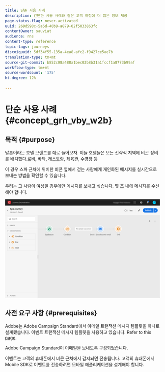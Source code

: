 ```yaml
---
title: 단순 사용 사례
description: 간단한 사용 사례와 같은 고객 여정에 더 많은 정보 제공
page-status-flag: never-activated
uuid: 269d590c-5a6d-40b9-a879-02f5033863fc
contentOwner: sauviat
audience: rns
content-type: reference
topic-tags: journeys
discoiquuid: 5df34f55-135a-4ea8-afc2-f9427ce5ae7b
translation-type: tm+mt
source-git-commit: b852c08a488a1bec02b8b31a1fccf1a8773b99af
workflow-type: tm+mt
source-wordcount: '175'
ht-degree: 12%

---
```



# 단순 사용 사례{#concept_grh_vby_w2b}

## 목적 {#purpose}

말튼이라는 호텔 브랜드를 예로 들어보자. 이들 호텔들은 모든 전략적 지역에 비콘 장비를 배치했다.로비, 바닥, 레스토랑, 체육관, 수영장 등

이 경우 스파 근처에 위치한 비콘 옆에서 걷는 사람에게 개인화된 메시지를 실시간으로 보내는 방법을 확인할 수 있습니다.

우리는 그 사람이 여성일 경우에만 메시지를 보내고 싶습니다. 몇 초 내에 메시지를 수신해야 합니다.

![](../assets/journeyuc1_16.png)

## 사전 요구 사항 {#prerequisites}

Adobe는 Adobe Campaign Standard에서 이메일 트랜잭션 메시지 템플릿을 하나로 설계했습니다. 이벤트 트랜잭션 메시지 템플릿을 사용하고 있습니다. Refer to this [page](https://docs.adobe.com/content/help/ko-KR/campaign-standard/using/communication-channels/transactional-messaging/about-transactional-messaging.html).

Adobe Campaign Standard이 이메일을 보내도록 구성되었습니다.

이벤트는 고객의 휴대폰에서 비콘 근처에서 감지되면 전송됩니다. 고객의 휴대폰에서 Mobile SDK로 이벤트를 전송하려면 모바일 애플리케이션을 설계해야 합니다.